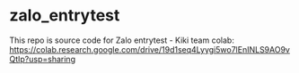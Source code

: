 # zalo_entrytest
This repo is source code for Zalo entrytest - Kiki team
colab: https://colab.research.google.com/drive/19d1seq4Lyygi5wo7lEnINLS9AO9vQtIp?usp=sharing